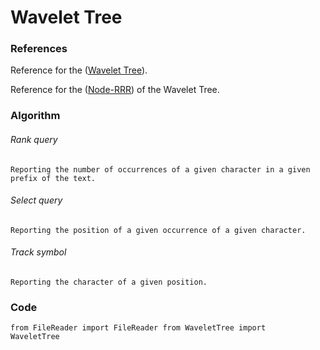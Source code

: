 Wavelet Tree
========

### References 
Reference for the ([Wavelet Tree](http://alexbowe.com/wavelet-trees/)).

Reference for the ([Node-RRR](http://alexbowe.com/wavelet-trees/)) of the Wavelet Tree. 

### Algorithm

###### Rank query
`Reporting the number of occurrences of a given character in a given prefix of the text.`
###### Select query
`Reporting the position of a given occurrence of a given character.`
###### Track symbol
`Reporting the character of a given position.`

### Code

<code>from FileReader import FileReader
from WaveletTree import WaveletTree</code> 
